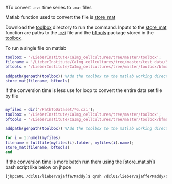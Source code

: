#To convert `.czi` time series to `.mat` files

Matlab function used to convert the file is [store_mat](https://github.com/LieberInstitute/CaImg_cellcultures/blob/master/Scripts/store_mat.m)

Download the [toolbox](https://github.com/LieberInstitute/CaImg_cellcultures/tree/master/toolbox) directory to run the command. Inputs to the [store_mat](https://github.com/LieberInstitute/CaImg_cellcultures/blob/master/Scripts/store_mat.m) function are paths to the [.czi](https://github.com/LieberInstitute/CaImg_cellcultures/blob/master/test_data/SS1803_50_Lime_A1_DIV42_1R.czi) file and the [bftools](https://github.com/LieberInstitute/CaImg_cellcultures/tree/master/toolbox/bfmatlab) package stored in the [toolbox](https://github.com/LieberInstitute/CaImg_cellcultures/tree/master/toolbox). 

To run a single file on matlab
```matlab
toolbox = '/LieberInstitute/CaImg_cellcultures/tree/master/toolbox';
filename = '/LieberInstitute/CaImg_cellcultures/tree/master/test_data/SS1803_50_Lime_A1_DIV42_1G.czi';
bftools = '/LieberInstitute/CaImg_cellcultures/tree/master/toolbox/bfmatlab';

addpath(genpath(toolbox)) %Add the toolbox to the matlab working directory when ever you begin a new session
store_mat(filename, bftools)


```

If the conversion time is less use for loop to convert the entire data set file by file

```matlab

myfiles = dir('/PathToDataset/*G.czi');
toolbox = '/LieberInstitute/CaImg_cellcultures/tree/master/toolbox'; 
bftools = '/LieberInstitute/CaImg_cellcultures/tree/master/toolbox/bfmatlab';

addpath(genpath(toolbox)) %Add the toolbox to the matlab working directory when ever you begin a new session

for i = 1:numel(myfiles)
filename = fullfile(myfiles(i).folder, myfiles(i).name);
store_mat(filename, bftools)
end
```

If the conversion time is more batch run them using the [store_mat.sh]( bash script like below on jhpce

``` bash
[jhpce01 /dcl01/lieber/ajaffe/Maddy]$ qrsh /dcl01/lieber/ajaffe/Maddy/Ca_Img/code_pipeline/store_mat.sh
```

